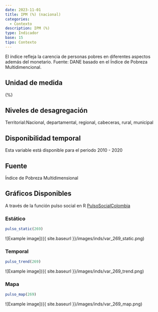 ```yaml
---
date: 2023-11-01
title: IPM (%) (nacional)
categories:
  - Contexto
description: IPM (%)
type: Indicador
base: 15
tipo: Contexto
--- 
```


El índice refleja la carencia de personas pobres en diferentes aspectos además del monetario.
Fuente: DANE basado en el Índice de Pobreza Multidimencional.

## Unidad de medida
(%)

## Niveles de desagregación
Territorial:Nacional, departamental, regional, cabeceras, rural, municipal

## Disponibilidad temporal
Esta variable está disponible para el periodo 2010 - 2020

## Fuente
Índice de Pobreza Multidimensional

## Gráficos Disponibles

A través de la función pulso social en R [PulsoSocialColombia](https://github.com/pulsosocialcolombia/PulsoSocialColombia)

### Estático

``` R
pulso_static(269)
```

![Example image]({{ site.baseurl }}/images/inds/var_269_static.png)

### Temporal

``` R
pulso_trend(269)
```

![Example image]({{ site.baseurl }}/images/inds/var_269_trend.png)

### Mapa

``` R
pulso_map(269)
```

![Example image]({{ site.baseurl }}/images/inds/var_269_map.png)